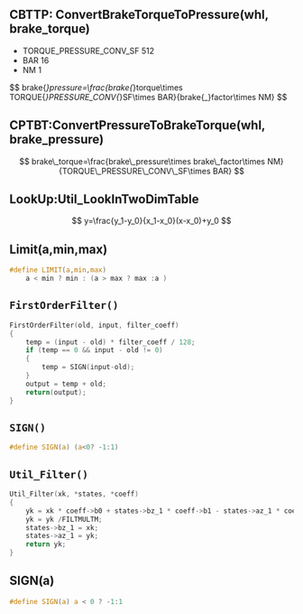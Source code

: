 
## CBTTP: ConvertBrakeTorqueToPressure(whl, brake_torque)

- TORQUE_PRESSURE_CONV_SF 512
- BAR 16
- NM 1

$$
brake\{_}pressure=\frac{brake\{_}torque\times TORQUE\{_}PRESSURE\_CONV\{_}SF\times  BAR}{brake\{_}factor\times NM}
$$

## CPTBT:ConvertPressureToBrakeTorque(whl, brake_pressure)

$$
brake\_torque=\frac{brake\_pressure\times brake\_factor\times NM}{TORQUE\_PRESSURE\_CONV\_SF\times  BAR}
$$

## LookUp:Util_LookInTwoDimTable

$$
y=\frac{y_1-y_0}{x_1-x_0}(x-x_0)+y_0
$$

## Limit(a,min,max)

```c
#define LIMIT(a,min,max)
	a < min ? min : (a > max ? max :a )
```

## `FirstOrderFilter()`

```c
FirstOrderFilter(old, input, filter_coeff)
{
    temp = (input - old) * filter_coeff / 128;
    if (temp == 0 && input - old != 0)
    {
        temp = SIGN(input-old); 
    }
    output = temp + old;
    return(output);
}
```

## `SIGN()`

```c
#define SIGN(a) (a<0? -1:1)
```

## `Util_Filter()`

```c
Util_Filter(xk, *states, *coeff)
{
    yk = xk * coeff->b0 + states->bz_1 * coeff->b1 - states->az_1 * coeff->al;
    yk = yk /FILTMULTM;
    states->bz_1 = xk;
    states->az_1 = yk;
    return yk;
}
```

## SIGN(a)
```c
#define SIGN(a) a < 0 ? -1:1
```